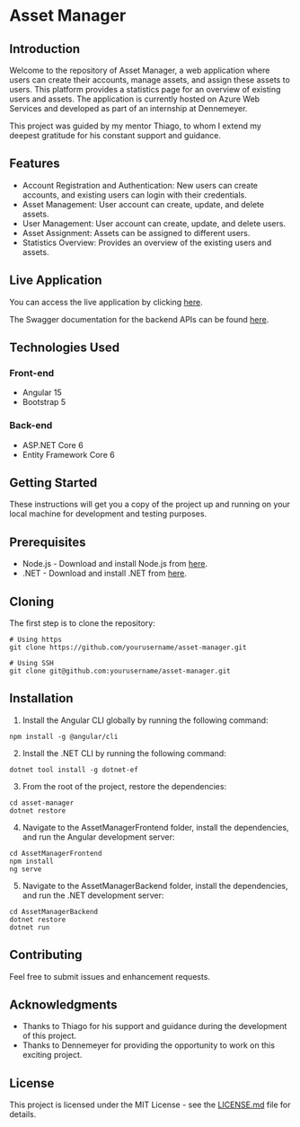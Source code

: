 # Asset Manager

## Introduction

Welcome to the repository of Asset Manager, a web application where users can create their accounts, manage assets, and assign these assets to users. This platform provides a statistics page for an overview of existing users and assets. The application is currently hosted on Azure Web Services and developed as part of an internship at Dennemeyer.

This project was guided by my mentor Thiago, to whom I extend my deepest gratitude for his constant support and guidance.

## Features

- Account Registration and Authentication: New users can create accounts, and existing users can login with their credentials.
- Asset Management: User account can create, update, and delete assets.
- User Management: User account can create, update, and delete users.
- Asset Assignment: Assets can be assigned to different users.
- Statistics Overview: Provides an overview of the existing users and assets.

## Live Application

You can access the live application by clicking [here](https://asset-manager-frontend.azurewebsites.net/).

The Swagger documentation for the backend APIs can be found [here](https://asset-manager-backend.azurewebsites.net/swagger).

## Technologies Used

### Front-end

- Angular 15
- Bootstrap 5

### Back-end

- ASP.NET Core 6
- Entity Framework Core 6

## Getting Started

These instructions will get you a copy of the project up and running on your local machine for development and testing purposes.

## Prerequisites

- Node.js - Download and install Node.js from [here](https://nodejs.org/en/download/).
- .NET - Download and install .NET from [here](https://dotnet.microsoft.com/download).

## Cloning

The first step is to clone the repository: 

```
# Using https
git clone https://github.com/yourusername/asset-manager.git

# Using SSH
git clone git@github.com:yourusername/asset-manager.git
```

## Installation

1. Install the Angular CLI globally by running the following command:

```
npm install -g @angular/cli
```

2. Install the .NET CLI by running the following command:

```
dotnet tool install -g dotnet-ef
```

3. From the root of the project, restore the dependencies:

```
cd asset-manager
dotnet restore
```

4. Navigate to the AssetManagerFrontend folder, install the dependencies, and run the Angular development server:

```
cd AssetManagerFrontend
npm install
ng serve
```

5. Navigate to the AssetManagerBackend folder, install the dependencies, and run the .NET development server:

```
cd AssetManagerBackend
dotnet restore
dotnet run
```

## Contributing

Feel free to submit issues and enhancement requests.

## Acknowledgments

- Thanks to Thiago for his support and guidance during the development of this project.
- Thanks to Dennemeyer for providing the opportunity to work on this exciting project.

## License

This project is licensed under the MIT License - see the [LICENSE.md](LICENSE.md) file for details.